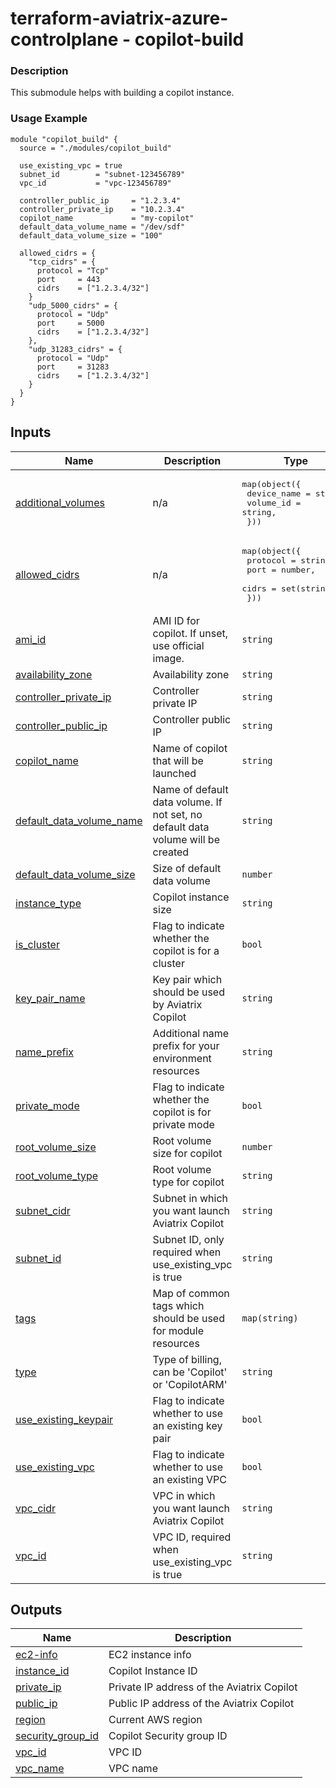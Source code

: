 <!-- BEGIN_TF_DOCS -->
# terraform-aviatrix-azure-controlplane - copilot-build

### Description
This submodule helps with building a copilot instance.

### Usage Example
```hcl
module "copilot_build" {
  source = "./modules/copilot_build"

  use_existing_vpc = true
  subnet_id        = "subnet-123456789"
  vpc_id           = "vpc-123456789"

  controller_public_ip     = "1.2.3.4"
  controller_private_ip    = "10.2.3.4"
  copilot_name             = "my-copilot"
  default_data_volume_name = "/dev/sdf"
  default_data_volume_size = "100"

  allowed_cidrs = {
    "tcp_cidrs" = {
      protocol = "Tcp"
      port     = 443
      cidrs    = ["1.2.3.4/32"]
    }
    "udp_5000_cidrs" = {
      protocol = "Udp"
      port     = 5000
      cidrs    = ["1.2.3.4/32"]
    },
    "udp_31283_cidrs" = {
      protocol = "Udp"
      port     = 31283
      cidrs    = ["1.2.3.4/32"]
    }
  }
}
```
## Inputs

| Name | Description | Type | Default | Required |
|------|-------------|------|---------|:--------:|
| <a name="input_additional_volumes"></a> [additional\_volumes](#input\_additional\_volumes) | n/a | <pre>map(object({<br/>    device_name = string,<br/>    volume_id   = string,<br/>  }))</pre> | `{}` | no |
| <a name="input_allowed_cidrs"></a> [allowed\_cidrs](#input\_allowed\_cidrs) | n/a | <pre>map(object({<br/>    protocol = string,<br/>    port     = number,<br/>    cidrs    = set(string),<br/>  }))</pre> | n/a | yes |
| <a name="input_ami_id"></a> [ami\_id](#input\_ami\_id) | AMI ID for copilot. If unset, use official image. | `string` | `""` | no |
| <a name="input_availability_zone"></a> [availability\_zone](#input\_availability\_zone) | Availability zone | `string` | `""` | no |
| <a name="input_controller_private_ip"></a> [controller\_private\_ip](#input\_controller\_private\_ip) | Controller private IP | `string` | n/a | yes |
| <a name="input_controller_public_ip"></a> [controller\_public\_ip](#input\_controller\_public\_ip) | Controller public IP | `string` | `"0.0.0.0"` | no |
| <a name="input_copilot_name"></a> [copilot\_name](#input\_copilot\_name) | Name of copilot that will be launched | `string` | `""` | no |
| <a name="input_default_data_volume_name"></a> [default\_data\_volume\_name](#input\_default\_data\_volume\_name) | Name of default data volume. If not set, no default data volume will be created | `string` | `""` | no |
| <a name="input_default_data_volume_size"></a> [default\_data\_volume\_size](#input\_default\_data\_volume\_size) | Size of default data volume | `number` | `50` | no |
| <a name="input_instance_type"></a> [instance\_type](#input\_instance\_type) | Copilot instance size | `string` | `""` | no |
| <a name="input_is_cluster"></a> [is\_cluster](#input\_is\_cluster) | Flag to indicate whether the copilot is for a cluster | `bool` | `false` | no |
| <a name="input_key_pair_name"></a> [key\_pair\_name](#input\_key\_pair\_name) | Key pair which should be used by Aviatrix Copilot | `string` | `"aviatrix_copilot_kp"` | no |
| <a name="input_name_prefix"></a> [name\_prefix](#input\_name\_prefix) | Additional name prefix for your environment resources | `string` | `""` | no |
| <a name="input_private_mode"></a> [private\_mode](#input\_private\_mode) | Flag to indicate whether the copilot is for private mode | `bool` | `false` | no |
| <a name="input_root_volume_size"></a> [root\_volume\_size](#input\_root\_volume\_size) | Root volume size for copilot | `number` | `30` | no |
| <a name="input_root_volume_type"></a> [root\_volume\_type](#input\_root\_volume\_type) | Root volume type for copilot | `string` | `"gp3"` | no |
| <a name="input_subnet_cidr"></a> [subnet\_cidr](#input\_subnet\_cidr) | Subnet in which you want launch Aviatrix Copilot | `string` | `"10.0.1.0/24"` | no |
| <a name="input_subnet_id"></a> [subnet\_id](#input\_subnet\_id) | Subnet ID, only required when use\_existing\_vpc is true | `string` | `""` | no |
| <a name="input_tags"></a> [tags](#input\_tags) | Map of common tags which should be used for module resources | `map(string)` | `{}` | no |
| <a name="input_type"></a> [type](#input\_type) | Type of billing, can be 'Copilot' or 'CopilotARM' | `string` | `"Copilot"` | no |
| <a name="input_use_existing_keypair"></a> [use\_existing\_keypair](#input\_use\_existing\_keypair) | Flag to indicate whether to use an existing key pair | `bool` | `false` | no |
| <a name="input_use_existing_vpc"></a> [use\_existing\_vpc](#input\_use\_existing\_vpc) | Flag to indicate whether to use an existing VPC | `bool` | `false` | no |
| <a name="input_vpc_cidr"></a> [vpc\_cidr](#input\_vpc\_cidr) | VPC in which you want launch Aviatrix Copilot | `string` | `"10.0.0.0/16"` | no |
| <a name="input_vpc_id"></a> [vpc\_id](#input\_vpc\_id) | VPC ID, required when use\_existing\_vpc is true | `string` | `""` | no |

## Outputs

| Name | Description |
|------|-------------|
| <a name="output_ec2-info"></a> [ec2-info](#output\_ec2-info) | EC2 instance info |
| <a name="output_instance_id"></a> [instance\_id](#output\_instance\_id) | Copilot Instance ID |
| <a name="output_private_ip"></a> [private\_ip](#output\_private\_ip) | Private IP address of the Aviatrix Copilot |
| <a name="output_public_ip"></a> [public\_ip](#output\_public\_ip) | Public IP address of the Aviatrix Copilot |
| <a name="output_region"></a> [region](#output\_region) | Current AWS region |
| <a name="output_security_group_id"></a> [security\_group\_id](#output\_security\_group\_id) | Copilot Security group ID |
| <a name="output_vpc_id"></a> [vpc\_id](#output\_vpc\_id) | VPC ID |
| <a name="output_vpc_name"></a> [vpc\_name](#output\_vpc\_name) | VPC name |
<!-- END_TF_DOCS -->